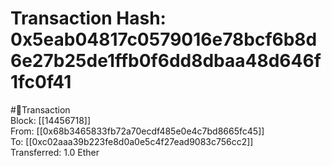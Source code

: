
Transaction Hash: 0x5eab04817c0579016e78bcf6b8d6e27b25de1ffb0f6dd8dbaa48d646f1fc0f41
====================================================================================
  
#💸Transaction  
Block: [[14456718]]  
From: [[0x68b3465833fb72a70ecdf485e0e4c7bd8665fc45]]  
To: [[0xc02aaa39b223fe8d0a0e5c4f27ead9083c756cc2]]  
Transferred: 1.0 Ether